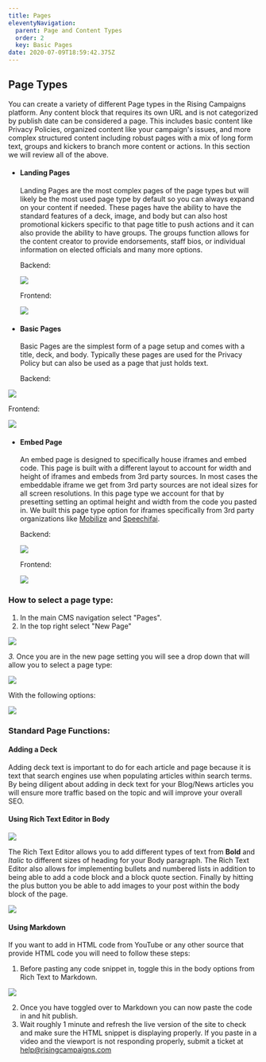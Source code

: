 ```yaml
---
title: Pages
eleventyNavigation:
  parent: Page and Content Types
  order: 2
  key: Basic Pages
date: 2020-07-09T18:59:42.375Z
---
```

## Page Types

You can create a variety of different Page types in the Rising Campaigns platform. Any content block that requires its own URL and is not categorized by publish date can be considered a page. This includes basic content like Privacy Policies, organized content like your campaign's issues, and more complex structured content including robust pages with a mix of long form text, groups and kickers to branch more content or actions. In this section we will review all of the above.

* #### Landing Pages

  Landing Pages are the most complex pages of the page types but will likely be the most used page type by default so you can always expand on your content if needed. These pages have the ability to have the standard features of a deck, image, and body but can also host promotional kickers specific to that page title to push actions and it can also provide the ability to have groups. The groups function allows for the content creator to provide endorsements, staff bios, or individual information on elected officials and many more options. 

  Backend:

  ![](/img/uploads/content-manager.png)



  Frontend:

  ![](/img/uploads/landing-page.png)



* #### Basic Pages

  Basic Pages are the simplest form of a page setup and comes with a title, deck, and body. Typically these pages are used for the Privacy Policy but can also be used as a page that just holds text.

  Backend:

![](/img/uploads/content-manager-basic.png)

Frontend:

![](/img/uploads/meet-our-candidate.png)

* #### Embed Page

  An embed page is designed to specifically house iframes and embed code. This page is built with a different layout to account for width and height of iframes and embeds from 3rd party sources. In most cases the embeddable iframe we get from 3rd party sources are not ideal sizes for all screen resolutions. In this page type we account for that by presetting setting an optimal height and width from the code you pasted in. We built this page type option for iframes specifically from 3rd party organizations like [Mobilize](https://www.mobilize.us/) and [Speechifai](https://www.speechifai.tech/). 

  Backend:

  ![](/img/uploads/content-manager-mobilize.png)

  Frontend:

  ![](/img/uploads/mobilize.png)







### How to select a page type:

1. In the main CMS navigation select "Pages".
2. In the top right select "New Page"

![](/img/uploads/screen-shot-2020-11-09-at-8.59.33-am.png)

*3.* Once you are in the new page setting you will see a drop down that will allow you to select a page type:

![](/img/uploads/screen-shot-2020-11-09-at-8.59.22-am.png)

With the following options:

![](/img/uploads/screen-shot-2020-11-09-at-9.03.03-am.png)

### **Standard Page Functions:**

#### Adding a Deck

Adding deck text is important to do for each article and page because it is text that search engines use when populating articles within search terms. By being diligent about adding in deck text for your Blog/News articles you will ensure more traffic based on the topic and will improve your overall SEO. 

#### Using Rich Text Editor in Body

![](/img/uploads/screen-shot-2020-11-09-at-8.40.04-am.png)

The Rich Text Editor allows you to add different types of text from **Bold** and *Italic* to different sizes of heading for your Body paragraph. The Rich Text Editor also allows for implementing bullets and numbered lists in addition to being able to add a code block and a block quote section. Finally by hitting the plus button you be able to add images to your post within the body block of the page. 

![](/img/uploads/screen-shot-2020-11-09-at-8.43.58-am.png)

#### Using Markdown

If you want to add in HTML code from YouTube or any other source that provide HTML code you will need to follow these steps:

1. Before pasting any code snippet in, toggle this in the body options from Rich Text to Markdown.

![](/img/uploads/screen-shot-2020-11-09-at-8.46.21-am.png)

2. Once you have toggled over to Markdown you can now paste the code in and hit publish. 
3. Wait roughly 1 minute and refresh the live version of the site to check and make sure the HTML snippet is displaying properly. If you paste in a video and the viewport is not responding properly, submit a ticket at help@risingcampaigns.com